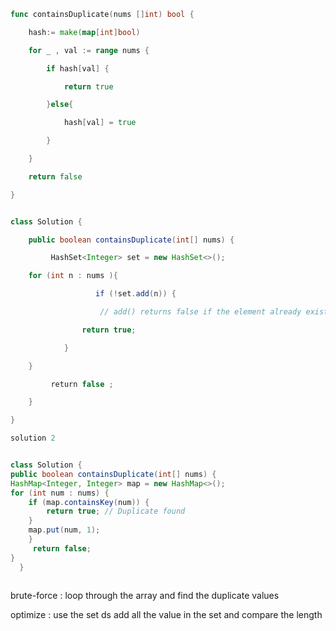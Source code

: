 
```go
func containsDuplicate(nums []int) bool {

    hash:= make(map[int]bool)

    for _ , val := range nums {

        if hash[val] {

            return true

        }else{

            hash[val] = true

        }

    }

    return false

}

```

```java 

class Solution {

    public boolean containsDuplicate(int[] nums) {

         HashSet<Integer> set = new HashSet<>();

    for (int n : nums ){

                   if (!set.add(n)) {

                    // add() returns false if the element already exists

                return true;

            }

    }

         return false ;

    }

}

solution 2 


class Solution { 
public boolean containsDuplicate(int[] nums) { 
HashMap<Integer, Integer> map = new HashMap<>(); 
for (int num : nums) {
	if (map.containsKey(num)) {
		return true; // Duplicate found
	} 
	map.put(num, 1); 
	}
	 return false; 
}
  }
																							
```

brute-force : 
	loop through the array and find the duplicate values 

optimize : 
	use the set ds add all the value in the set 
	and compare the length 